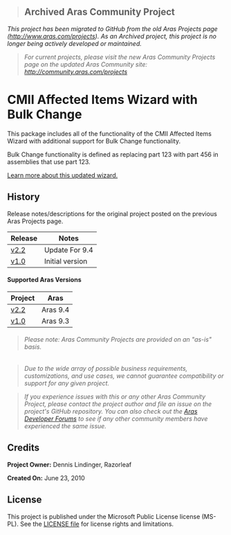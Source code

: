>## Archived Aras Community Project
*This project has been migrated to GitHub from the old Aras Projects page (http://www.aras.com/projects). As an Archived project, this project is no longer being actively developed or maintained.*

>*For current projects, please visit the new Aras Community Projects page on the updated Aras Community site: http://community.aras.com/projects*

# CMII Affected Items Wizard with Bulk Change

This package includes all of the functionality of the CMII Affected Items Wizard with additional support for Bulk Change functionality.

Bulk Change functionality is defined as replacing part 123 with part 456 in assemblies that use part 123.

[Learn more about this updated wizard.](http://www.razorleaf.com/2010/06/enhanced-aras-cmii-wizard/)

## History

Release notes/descriptions for the original project posted on the previous Aras Projects page.

Release | Notes
--------|--------
[v2.2](https://github.com/ArasLabs/cmii-wizard-w-bulk-change/releases/tag/v2.2) | Update For 9.4
[v1.0](https://github.com/ArasLabs/cmii-wizard-w-bulk-change/releases/tag/v1.0) | Initial version

#### Supported Aras Versions

Project | Aras
--------|------
[v2.2](https://github.com/ArasLabs/cmii-wizard-w-bulk-change/releases/tag/v2.2) | Aras 9.4
[v1.0](https://github.com/ArasLabs/cmii-wizard-w-bulk-change/releases/tag/v1.0) | Aras 9.3

> ###### *Please note: Aras Community Projects are provided on an "as-is" basis.*

>*Due to the wide array of possible business requirements, customizations, and use cases, we cannot guarantee compatibility or support for any given project.*

>*If you experience issues with this or any other Aras Community Project, please contact the project author and file an issue on the project's GitHub repository. You can also check out the [Aras Developer Forums](http://community.aras.com/forums/) to see if any other community members have experienced the same issue.*

## Credits

**Project Owner:** Dennis Lindinger, Razorleaf

**Created On:** June 23, 2010

## License

This project is published under the Microsoft Public License license (MS-PL). See the [LICENSE file](./LICENSE.md) for license rights and limitations.
